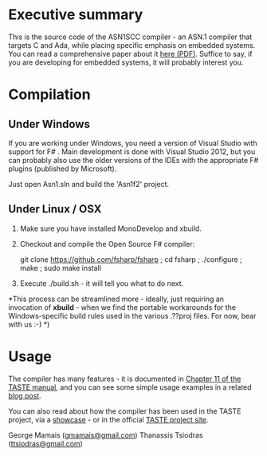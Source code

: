 Executive summary
=================

This is the source code of the ASN1SCC compiler - an ASN.1 compiler that targets C and Ada, while placing specific emphasis on embedded systems. You can read a comprehensive paper about it [here (PDF)](http://www.erts2012.org/site/0p2ruc89/7c-4.pdf). Suffice to say, if you are developing for embedded systems, it will probably interest you.

Compilation
===========

## Under Windows

If you are working under Windows, you need a version of Visual Studio with support for F# . Main development is done with Visual Studio 2012, but you can probably also use the older versions of the IDEs with the appropriate F# plugins (published by Microsoft).

Just open Asn1.sln and build the 'Asn1f2' project.

## Under Linux / OSX

1. Make sure you have installed MonoDevelop and xbuild.
2. Checkout and compile the Open Source F# compiler:

    git clone https://github.com/fsharp/fsharp ; cd fsharp ; ./configure ; make ; sudo make install 

3. Execute ./build.sh - it will tell you what to do next.

*This process can be streamlined more - ideally, just requiring an invocation of **xbuild** - when we find the portable workarounds for the Windows-specific build rules used in the various .??proj files. For now, bear with us :-) *)

Usage
=====

The compiler has many features - it is documented in [Chapter 11 of the TASTE manual](http://download.tuxfamily.org/taste/snapshots/doc/taste-documentation-current.pdf), and you can see some simple usage examples in a related [blog post](http://users.softlab.ece.ntua.gr/~ttsiod/asn1.html).

You can also read about how the compiler has been used in the TASTE project, via a [showcase](http://www.semantix.gr/assert/) - or in the official [TASTE project site](http://taste.tuxfamily.org).


George Mamais (gmamais@gmail.com)
Thanassis Tsiodras (ttsiodras@gmail.com)
